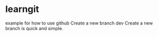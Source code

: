 # learngit
example for how to use github
Create a new branch dev
Create a new branch is quick and simple. 

